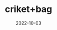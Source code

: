 ---
title: 'criket+bag'
date: '2022-10-03' 
metatag: '' 
inventory: '1' 
draft: false 
# meta description 
shortDescripton: ''
description: 'sports'
longdescription: ''
featured: True
# product Price
price: '3000.0'
# Product Short Description
shortDescription: ''
productID: '81A7741A-1743-ED11-996A-005056B3A416'
type: 'products'
category: 'sports' 
thumnailproduct: 'https://eraconnect.blob.core.windows.net/product-images/bestofall/81cd8b23-462c-4b6c-81b3-038f76e3f7cc.webp' 
images:
  - image: 'https://eraconnect.blob.core.windows.net/product-images/bestofall/81cd8b23-462c-4b6c-81b3-038f76e3f7cc.webp'  
  - image: 'https://eraconnect.blob.core.windows.net/product-images/bestofall/dff79634-cfea-4230-a06b-9b479835e7be.webp'  
  - image: 'https://eraconnect.blob.core.windows.net/product-images/bestofall/31cb4c95-accf-431b-a125-32d153b24ab3.webp'  
Variants:
---